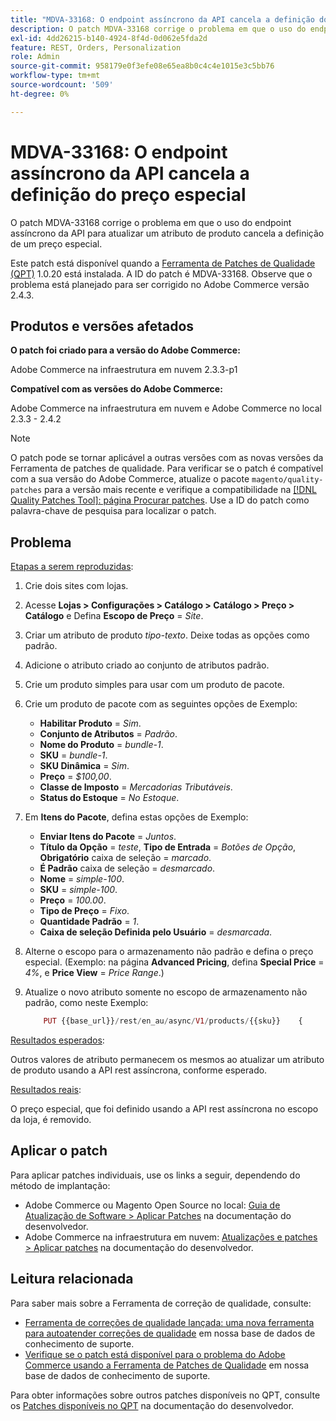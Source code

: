 ```yaml
---
title: "MDVA-33168: O endpoint assíncrono da API cancela a definição do preço especial"
description: O patch MDVA-33168 corrige o problema em que o uso do endpoint assíncrono da API para atualizar um atributo de produto cancela a definição de um preço especial.
exl-id: 4dd26215-b140-4924-8f4d-0d062e5fda2d
feature: REST, Orders, Personalization
role: Admin
source-git-commit: 958179e0f3efe08e65ea8b0c4c4e1015e3c5bb76
workflow-type: tm+mt
source-wordcount: '509'
ht-degree: 0%

---
```


# MDVA-33168: O endpoint assíncrono da API cancela a definição do preço especial

O patch MDVA-33168 corrige o problema em que o uso do endpoint assíncrono da API para atualizar um atributo de produto cancela a definição de um preço especial.

Este patch está disponível quando a [Ferramenta de Patches de Qualidade (QPT)](/help/announcements/adobe-commerce-announcements/magento-quality-patches-released-new-tool-to-self-serve-quality-patches.md) 1.0.20 está instalada. A ID do patch é MDVA-33168. Observe que o problema está planejado para ser corrigido no Adobe Commerce versão 2.4.3.

## Produtos e versões afetados

**O patch foi criado para a versão do Adobe Commerce:**

Adobe Commerce na infraestrutura em nuvem 2.3.3-p1

**Compatível com as versões do Adobe Commerce:**

Adobe Commerce na infraestrutura em nuvem e Adobe Commerce no local 2.3.3 - 2.4.2

>[!NOTE]
>
>O patch pode se tornar aplicável a outras versões com as novas versões da Ferramenta de patches de qualidade. Para verificar se o patch é compatível com a sua versão do Adobe Commerce, atualize o pacote `magento/quality-patches` para a versão mais recente e verifique a compatibilidade na [[!DNL Quality Patches Tool]: página Procurar patches](https://devdocs.magento.com/quality-patches/tool.html#patch-grid). Use a ID do patch como palavra-chave de pesquisa para localizar o patch.

## Problema

<u>Etapas a serem reproduzidas</u>:

1. Crie dois sites com lojas.
1. Acesse **Lojas > Configurações > Catálogo > Catálogo > Preço > Catálogo** e Defina **Escopo de Preço** = *Site*.
1. Criar um atributo de produto *tipo-texto*. Deixe todas as opções como padrão.
1. Adicione o atributo criado ao conjunto de atributos padrão.
1. Crie um produto simples para usar com um produto de pacote.
1. Crie um produto de pacote com as seguintes opções de Exemplo:
   * **Habilitar Produto** = *Sim*.
   * **Conjunto de Atributos** = *Padrão*.
   * **Nome do Produto** = *bundle-1*.
   * **SKU** = *bundle-1*.
   * **SKU Dinâmica** = *Sim*.
   * **Preço** = *$100,00*.
   * **Classe de Imposto** = *Mercadorias Tributáveis*.
   * **Status do Estoque** = *No Estoque*.
1. Em **Itens do Pacote**, defina estas opções de Exemplo:
   * **Enviar Itens do Pacote** = *Juntos*.
   * **Título da Opção** = *teste*, **Tipo de Entrada** = *Botões de Opção*, **Obrigatório** caixa de seleção = *marcado*.
   * **É Padrão** caixa de seleção = *desmarcado*.
   * **Nome** = *simple-100*.
   * **SKU** = *simple-100*.
   * **Preço** = *100.00*.
   * **Tipo de Preço** = *Fixo*.
   * **Quantidade Padrão** = *1*.
   * **Caixa de seleção Definida pelo Usuário** = *desmarcada*.
1. Alterne o escopo para o armazenamento não padrão e defina o preço especial. (Exemplo: na página **Advanced Pricing**, defina **Special Price** = *4%*, e **Price View** = *Price Range*.)
1. Atualize o novo atributo somente no escopo de armazenamento não padrão, como neste Exemplo:

   ```php
       PUT {{base_url}}/rest/en_au/async/V1/products/{{sku}}    {        "product": {            "custom_attributes": [                {                    "attribute_code": "text_attr",                    "value": 21                                   }            ]                    }    }
   ```

<u>Resultados esperados</u>:

Outros valores de atributo permanecem os mesmos ao atualizar um atributo de produto usando a API rest assíncrona, conforme esperado.

<u>Resultados reais</u>:

O preço especial, que foi definido usando a API rest assíncrona no escopo da loja, é removido.

## Aplicar o patch

Para aplicar patches individuais, use os links a seguir, dependendo do método de implantação:

* Adobe Commerce ou Magento Open Source no local: [Guia de Atualização de Software > Aplicar Patches](https://devdocs.magento.com/guides/v2.4/comp-mgr/patching/mqp.html) na documentação do desenvolvedor.
* Adobe Commerce na infraestrutura em nuvem: [Atualizações e patches > Aplicar patches](https://devdocs.magento.com/cloud/project/project-patch.html) na documentação do desenvolvedor.

## Leitura relacionada

Para saber mais sobre a Ferramenta de correção de qualidade, consulte:

* [Ferramenta de correções de qualidade lançada: uma nova ferramenta para autoatender correções de qualidade](/help/announcements/adobe-commerce-announcements/magento-quality-patches-released-new-tool-to-self-serve-quality-patches.md) em nossa base de dados de conhecimento de suporte.
* [Verifique se o patch está disponível para o problema do Adobe Commerce usando a Ferramenta de Patches de Qualidade](/help/support-tools/patches-available-in-qpt-tool/check-patch-for-magento-issue-with-magento-quality-patches.md) em nossa base de dados de conhecimento de suporte.

Para obter informações sobre outros patches disponíveis no QPT, consulte os [Patches disponíveis no QPT](https://devdocs.magento.com/quality-patches/tool.html#patch-grid) na documentação do desenvolvedor.
